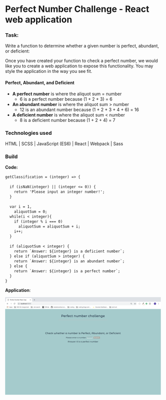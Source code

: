 # Perfect Number Challenge - React web application #

### Task: ###

Write a function to determine whether a given number is perfect, abundant, or deficient:

Once you have created your function to check a perfect number, we would like you to create a web application to expose this functionality. You may style the application in the way you see fit.

#### Perfect, Abundant, and Deficient ####

* **A perfect number** is where the aliquot sum = number
  * 6 is a perfect number because (1 + 2 + 3) = 6
* **An abundant number** is where the aliquot sum > number
  * 12 is an abundant number because (1 + 2 + 3 + 4 + 6) = 16
* **A deficient number** is where the aliquot sum < number
  * 8 is a deficient number because (1 + 2 + 4) = 7

### Technologies used ###

HTML | SCSS | JavaScript (ES6) | React | Webpack | Sass

### Build ###

<strong>Code:</strong>
```
getClassification = (integer) => {

  if (isNaN(integer) || (integer <= 0)) {
    return 'Please input an integer number!';
  }

  var i = 1,
    aliquotSum = 0;
  while(i < integer){
    if (integer % i === 0)
      aliquotSum = aliquotSum + i;
    i++;
  }

  if (aliquotSum < integer) {
    return `Answer: ${integer} is a deficient number`;
  } else if (aliquotSum > integer) {
    return `Answer: ${integer} is an abundant number`;
  } else {
    return `Answer: ${integer} is a perfect number`;
  }
}
```
<strong>Application</strong>:
<p align="center"><img src="src/img/application.png" "width=700"></p>
